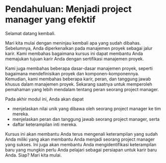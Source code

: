 # Pendahuluan: Menjadi project manager yang efektif

Selamat datang kembali.

Mari kita mulai dengan meninjau kembali apa yang sudah dibahas. Sebelumnya, Anda diperkenalkan pada manajemen proyek sebagai jalur karir. Kami membahas bagaimana kursus ini dapat membantu Anda memajukan tujuan karir Anda dengan sertifikasi manajemen proyek.

Kami juga membahas beberapa dasar-dasar manajemen proyek, seperti bagaimana mendefinisikan proyek dan komponen-komponennya. Kemudian, kami membahas beberapa karir, peran, dan tanggung jawab khusus dalam manajemen proyek. Sekarang saatnya untuk memperoleh pemahaman yang lebih mendalam tentang peran seorang project manager.

Pada akhir modul ini, Anda akan dapat

- menjelaskan nilai unik yang dibawa oleh seorang project manager ke tim mereka.
- menjelaskan peran dan tanggung jawab seorang project manager, serta
- daftar keterampilan inti mereka.

Kursus ini akan membantu Anda terus mengenali keterampilan yang sudah Anda miliki yang akan membantu Anda menjadi seorang project manager yang sukses. Ini juga akan membantu Anda mengidentifikasi keterampilan baru yang mungkin perlu Anda pelajari sebagai persiapan untuk karir baru Anda. Siap? Mari kita mulai.
